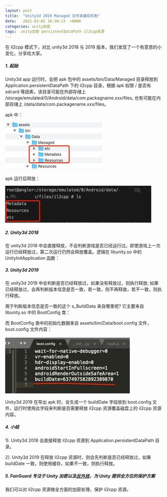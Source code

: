 ```yaml
---
layout: post
title:  "Unity3d 2019 Managed 文件夹缓存机制"
date:   2021-03-02 18:30:13  +0800
categories: unity加密
tags:  unity加密 persistentDataPath il2cpp资源
---
```


在 il2cpp 模式下，对比 unity3d 2018 与 2019 版本，我们发现了一个有意思的小变化，分享给大家。<!-- more -->

##### 1.  起始

Unity3d app 运行时，会把 apk 包中的 assets/bin/Data/Managed 目录释放到 Application.persistentDataPath 下的 il2cpp 目录，根据 apk 权限 / 是否有 sdcard 等因素，该目录可能在外部存储上 /storage/emulated/0/Android/data/com.packagname.xxx/files, 也有可能在内部存储上 /data/data/com.packagename.xxx/files。

apk 中：

![2](/assets/res/202103/2.png)

apk 运行后释放：

![](/assets/res/202103/1.jpg)

##### 2. Unity3d 2018

在 unity3d 2018 中会直接释放，不会判断游戏是否已经运行过。即使游戏上一次运行已经释放过，第二次运行仍然会释放覆盖。逻辑在 libunity.so 中的 UnityInitApplication 函数：

##### 3. Unity3d 2019

在 unity3d 2019 中会判断是否已经释放过，如果没有释放过，则执行释放; 如果已经释放过，会再判断版本信息是否一致，若一致，则不再释放，若不一致，则执行释放。

用于判断版本信息是否一致的这个 s_BuildData 来自哪里呢? 它主要来自 libunity.so 中的 BootConfig 类：

而 BootConfig 类中的初始化数据来自 assets/bin/Data/boot.config 文件，boot.config 文件内容：

![7](/assets/res/202103/7.png)

Unity3d 2019 在导出 apk 时，会生成一个 buildDate 字段放到 boot.config 文件，运行时使用此字段来判断是否需要释放 il2cpp 资源覆盖磁盘上的 il2cpp 资源内容。

##### 4. 小结

1). Unity3d 2018 会直接释放 il2cpp 资源到 Application.persistentDataPath 目录。

2). Unity3d 2019 在释放 il2cpp 资源时，则会先判断是否已经释放过，如果 buildDate  一致，则使用缓存，如果不一致，则执行释放。

##### 5. FairGuard 专注于 Unity 加密以及[*反外挂*](https://www.fair-guard.com/index/pro.html?id=361)，为 Unity 提供全方位的保护方案

我们可以对 il2cpp 资源做全方面的加密处理，保护 il2cpp 资源。
